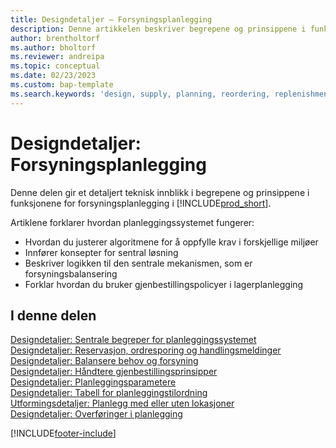 ```yaml
---
title: Designdetaljer – Forsyningsplanlegging
description: Denne artikkelen beskriver begrepene og prinsippene i funksjonene for forsyningsplanlegging i Business Central.
author: brentholtorf
ms.author: bholtorf
ms.reviewer: andreipa
ms.topic: conceptual
ms.date: 02/23/2023
ms.custom: bap-template
ms.search.keywords: 'design, supply, planning, reordering, replenishment'
---
```

# <a name="design-details-supply-planning"></a><a name="design-details-supply-planning"></a>Designdetaljer: Forsyningsplanlegging

Denne delen gir et detaljert teknisk innblikk i begrepene og prinsippene i funksjonene for forsyningsplanlegging i [!INCLUDE[prod_short](includes/prod_short.md)].  

Artiklene forklarer hvordan planleggingssystemet fungerer:

* Hvordan du justerer algoritmene for å oppfylle krav i forskjellige miljøer
* Innfører konsepter for sentral løsning
* Beskriver logikken til den sentrale mekanismen, som er forsyningsbalansering
* Forklar hvordan du bruker gjenbestillingspolicyer i lagerplanlegging  

## <a name="in-this-section"></a><a name="in-this-section"></a>I denne delen

[Designdetaljer: Sentrale begreper for planleggingssystemet](design-details-central-concepts-of-the-planning-system.md)  
[Designdetaljer: Reservasjon, ordresporing og handlingsmeldinger](design-details-reservation-order-tracking-and-action-messaging.md)  
[Designdetaljer: Balansere behov og forsyning](design-details-balancing-demand-and-supply.md)  
[Designdetaljer: Håndtere gjenbestillingsprinsipper](design-details-handling-reordering-policies.md)  
[Designdetaljer: Planleggingsparametere](design-details-planning-parameters.md)  
[Designdetaljer: Tabell for planleggingstilordning](design-details-planning-assignment-table.md)  
[Utformingsdetaljer: Planlegg med eller uten lokasjoner](production-planning-with-without-locations.md)  
[Designdetaljer: Overføringer i planlegging](design-details-transfers-in-planning.md)

[!INCLUDE[footer-include](includes/footer-banner.md)]
